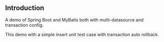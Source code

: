 ## Introduction ##


A demo of Spring Boot and MyBatis both with multi-datasource and transaction config.

This demo with a simple insert unit test case with transaction auto rollback.



